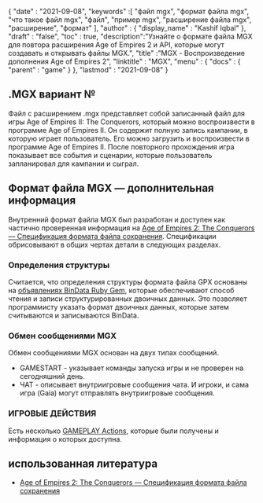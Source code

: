 {
  "date" : "2021-09-08",
  "keywords" :[ "файл mgx", "формат файла mgx", "что такое файл mgx", "файл", "пример mgx", "расширение файла mgx", "расширение", "формат" ],
  "author" : {
    "display_name" : "Kashif Iqbal"
},
  "draft" : "false",
  "toc" : true,
  "description":"Узнайте о формате файла MGX для повтора расширения Age of Empires 2 и API, которые могут создавать и открывать файлы MGX.",
  "title" :"MGX - Воспроизведение дополнения Age of Empires 2",
  "linktitle" : "MGX",
  "menu" : {
    "docs" : {
      "parent" : "game"
}
},
  "lastmod" : "2021-09-08"
}

## .MGX вариант №

Файл с расширением .mgx представляет собой записанный файл для игры Age of Empires II: The Conquerors, который можно воспроизвести в программе Age of Empires II. Он содержит полную запись кампании, в которую играет пользователь. Его можно загрузить и воспроизвести в программе Age of Empires II. После повторного прохождения игра показывает все события и сценарии, которые пользователь запланировал для кампании и сыграл.

## Формат файла MGX — дополнительная информация

Внутренний формат файла MGX был разработан и доступен как частично проверенная информация на [Age of Empires 2: The Conquerors — Спецификация формата файла сохранения](https://github.com/stefan-kolb/aoc-mgx-format). Спецификации обрисовывают в общих чертах детали в следующих разделах.

### Определения структуры

Считается, что определения структуры формата файла GPX основаны на [объявлениях BinData Ruby Gem](https://github.com/dmendel/bindata/wiki), которые обеспечивают способ чтения и записи структурированных двоичных данных. Это позволяет программисту указать формат двоичных данных, которые затем считываются и записываются BinData.

### Обмен сообщениями MGX

Обмен сообщениями MGX основан на двух типах сообщений.

* GAMESTART - указывает команды запуска игры и не проверен на сегодняшний день.
* ЧАТ - описывает внутриигровые сообщения чата. И игроки, и сама игра (Gaia) могут отправлять внутриигровые сообщения.

### ИГРОВЫЕ ДЕЙСТВИЯ

Есть несколько [GAMEPLAY Actions](https://github.com/stefan-kolb/aoc-mgx-format/blob/master/README.md#actions), которые были получены и информация о которых доступна.

## использованная литература

* [Age of Empires 2: The Conquerors — Спецификация формата файла сохранения](https://github.com/stefan-kolb/aoc-mgx-format)

